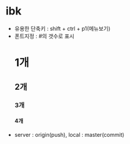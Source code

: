 # ibk
- 유용한 단축키 : shift + ctrl + p1(메뉴보기)
- 폰트지정 : #의 갯수로 표시
  # 1개
  ## 2개
  ### 3개
  #### 4개
- server : origin(push), local : master(commit)
